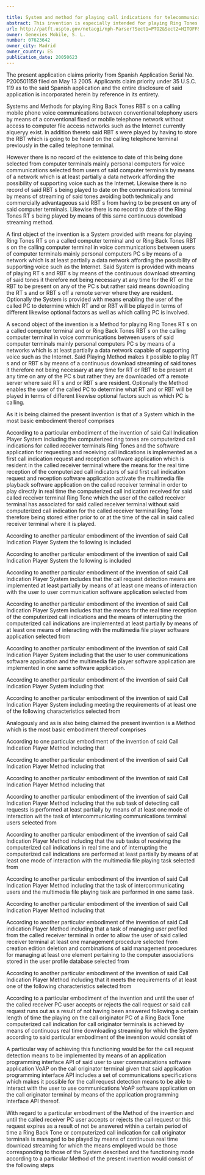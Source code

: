 ```yaml
---

title: System and method for playing call indications for telecommunications systems at least partially implemented in computer file access networks
abstract: This invention is especially intended for playing Ring Tones (referred to hereinbelow as “RT's”) on a called computer terminal, and/or Ring Back Tones (referred to hereinbelow as “RBT's”) on the calling computer terminal, in voice communications selected from users of different computer terminals, mainly personal computers (referred to hereinbelow as “PC's”) by means of a network which is at least partially a data network capable of supporting voice, such as the Internet. RT's and/or RBT's are played by means of a continuous download of said tones (referred to hereinbelow as “streaming”) given that neither RT nor RBT are present at any time on any of the PC's, but rather are downloaded from a remote server where RT's and/or RBT's are located. In general, the user of the called PC will be the one determining what RT and/or RBT will be played in terms of the different optional factors such as which calling PC is involved.
url: http://patft.uspto.gov/netacgi/nph-Parser?Sect1=PTO2&Sect2=HITOFF&p=1&u=%2Fnetahtml%2FPTO%2Fsearch-adv.htm&r=1&f=G&l=50&d=PALL&S1=07623642&OS=07623642&RS=07623642
owner: Genexies Mobile, S. L.
number: 07623642
owner_city: Madrid
owner_country: ES
publication_date: 20050623
---
```

The present application claims priority from Spanish Application Serial No. P200501159 filed on May 13 2005. Applicants claim priority under 35 U.S.C. 119 as to the said Spanish application and the entire disclosure of said application is incorporated herein by reference in its entirety.

Systems and Methods for playing Ring Back Tones RBT s on a calling mobile phone voice communications between conventional telephony users by means of a conventional fixed or mobile telephone network without access to computer file access networks such as the Internet currently alqueryy exist. In addition thereto said RBT s were played by having to store the RBT which is going to be heard on the calling telephone terminal previously in the called telephone terminal.

However there is no record of the existence to date of this being done selected from computer terminals mainly personal computers for voice communications selected from users of said computer terminals by means of a network which is at least partially a data network affording the possibility of supporting voice such as the Internet. Likewise there is no record of said RBT s being played to date on the communications terminal by means of streaming of said tones avoiding both technically and commercially advantageous said RBT s from having to be present on any of said computer terminals. Likewise there is no record to date of the Ring Tones RT s being played by means of this same continuous download streaming method.

A first object of the invention is a System provided with means for playing Ring Tones RT s on a called computer terminal and or Ring Back Tones RBT s on the calling computer terminal in voice communications between users of computer terminals mainly personal computers PC s by means of a network which is at least partially a data network affording the possibility of supporting voice such as the Internet. Said System is provided with means of playing RT s and RBT s by means of the continuous download streaming of said tones it therefore not being necessary at any time for the RT or the RBT to be present on any of the PC s but rather said means downloading the RT s and or RBT s off a remote server where they are resident. Optionally the System is provided with means enabling the user of the called PC to determine which RT and or RBT will be played in terms of different likewise optional factors as well as which calling PC is involved.

A second object of the invention is a Method for playing Ring Tones RT s on a called computer terminal and or Ring Back Tones RBT s on the calling computer terminal in voice communications between users of said computer terminals mainly personal computers PC s by means of a networks which is at least partially a data network capable of supporting voice such as the Internet. Said Playing Method makes it possible to play RT s and or RBT s by means of a continuous download streaming of said tones it therefore not being necessary at any time for RT or RBT to be present at any time on any of the PC s but rather they are downloaded off a remote server where said RT s and or RBT s are resident. Optionally the Method enables the user of the called PC to determine what RT and or RBT will be played in terms of different likewise optional factors such as which PC is calling.

As it is being claimed the present invention is that of a System which in the most basic embodiment thereof comprises 

According to a particular embodiment of the invention of said Call Indication Player System including the computerized ring tones are computerized call indications for called receiver terminals Ring Tones and the software application for requesting and receiving call indications is implemented as a first call indication request and reception software application which is resident in the called receiver terminal where the means for the real time reception of the computerized call indicators of said first call indication request and reception software application activate the multimedia file playback software application on the called receiver terminal in order to play directly in real time the computerized call indication received for said called receiver terminal Ring Tone which the user of the called receiver terminal has associated for said called receiver terminal without said computerized call indication for the called receiver terminal Ring Tone therefore being stored either prior to or at the time of the call in said called receiver terminal where it is played.

According to another particular embodiment of the invention of said Call Indication Player System the following is included 

According to another particular embodiment of the invention of said Call Indication Player System the following is included 

According to another particular embodiment of the invention of said Call Indication Player System includes that the call request detection means are implemented at least partially by means of at least one means of interaction with the user to user communication software application selected from 

According to another particular embodiment of the invention of said Call Indication Player System includes that the means for the real time reception of the computerized call indications and the means of interrupting the computerized call indications are implemented at least partially by means of at least one means of interacting with the multimedia file player software application selected from 

According to another particular embodiment of the invention of said Call Indication Player System including that the user to user communications software application and the multimedia file player software application are implemented in one same software application.

According to another particular embodiment of the invention of said Call indication Player System including that 

According to another particular embodiment of the invention of said Call Indication Player System including meeting the requirements of at least one of the following characteristics selected from 

Analogously and as is also being claimed the present invention is a Method which is the most basic embodiment thereof comprises 

According to one particular embodiment of the invention of said Call Indication Player Method including that 

According to another particular embodiment of the invention of said Call Indication Player Method including that 

According to another particular embodiment of the invention of said Call Indication Player Method including that 

According to another particular embodiment of the invention of said Call Indication Player Method including that the sub task of detecting call requests is performed at least partially by means of at least one mode of interaction wit the task of intercommunicating communications terminal users selected from 

According to another particular embodiment of the invention of said Call Indication Player Method including that the sub tasks of receiving the computerized call indications in real time and of interrupting the computerized call indications are performed at least partially by means of at least one mode of interaction with the multimedia file playing task selected from 

According to another particular embodiment of the invention of said Call Indication Player Method including that the task of intercommunicating users and the multimedia file playing task are performed in one same task.

According to another particular embodiment of the invention of said Call Indication Player Method including that 

According to another particular embodiment of the invention of said Call indication Player Method including that a task of managing user profiled from the called receiver terminal in order to allow the user of said called receiver terminal at least one management procedure selected from creation edition deletion and combinations of said management procedures for managing at least one element pertaining to the computer associations stored in the user profile database selected from 

According to another particular embodiment of the invention of said Call Indication Player Method including that it meets the requirements of at least one of the following characteristics selected from 

According to a particular embodiment of the invention and until the user of the called receiver PC user accepts or rejects the call request or said call request runs out as a result of not having been answered following a certain length of time the playing on the call originator PC of a Ring Back Tone computerized call indication for call originator terminals is achieved by means of continuous real time downloading streaming for which the System according to said particular embodiment of the invention would consist of 

A particular way of achieving this functioning would be for the call request detection means to be implemented by means of an application programming interface API of said user to user communications software application VoAP on the call originator terminal given that said application programming interface API includes a set of communications specifications which makes it possible for the call request detection means to be able to interact with the user to use communications VoAP software application on the call originator terminal by means of the application programming interface API thereof.

With regard to a particular embodiment of the Method of the invention and until the called receiver PC user accepts or rejects the call request or this request expires as a result of not be answered within a certain period of time a Ring Back Tone or computerized call indication for call originator terminals is managed to be played by means of continuous real time download streaming for which the means employed would be those corresponding to those of the System described and the functioning mode according to a particular Method of the present invention would consist of the following steps 

